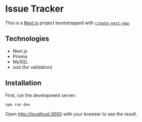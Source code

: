 # Issue Tracker

This is a [Next.js](https://nextjs.org/) project bootstrapped with [`create-next-app`](https://github.com/vercel/next.js/tree/canary/packages/create-next-app).

## Technologies

- Next.js
- Prisma
- MySQL
- zod (for validation)


## Installation

First, run the development server:

```bash
npm run dev
```

Open [http://localhost:3000](http://localhost:3000) with your browser to see the result.
